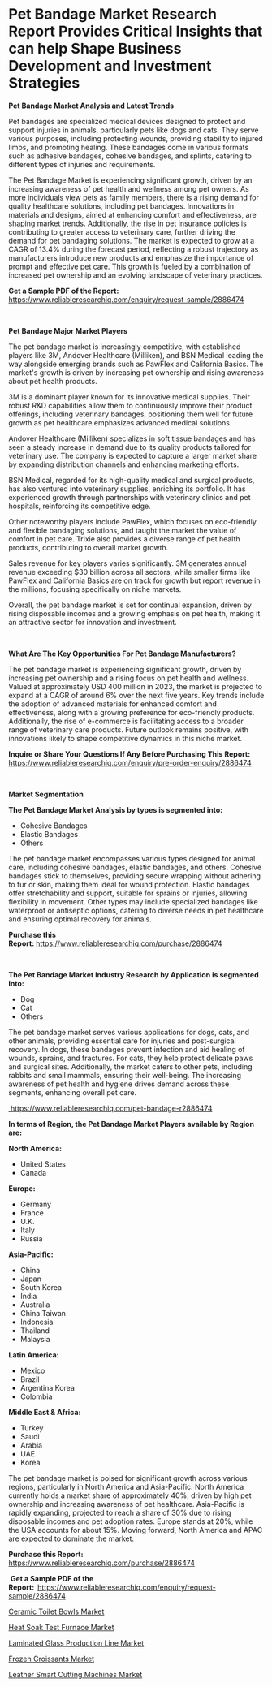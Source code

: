 <p><h1>Pet Bandage Market Research Report Provides Critical Insights that can help Shape Business Development and Investment Strategies</h1></p><p><strong>Pet Bandage Market Analysis and Latest Trends</strong></p>
<p><p>Pet bandages are specialized medical devices designed to protect and support injuries in animals, particularly pets like dogs and cats. They serve various purposes, including protecting wounds, providing stability to injured limbs, and promoting healing. These bandages come in various formats such as adhesive bandages, cohesive bandages, and splints, catering to different types of injuries and requirements.</p><p>The Pet Bandage Market is experiencing significant growth, driven by an increasing awareness of pet health and wellness among pet owners. As more individuals view pets as family members, there is a rising demand for quality healthcare solutions, including pet bandages. Innovations in materials and designs, aimed at enhancing comfort and effectiveness, are shaping market trends. Additionally, the rise in pet insurance policies is contributing to greater access to veterinary care, further driving the demand for pet bandaging solutions. The market is expected to grow at a CAGR of 13.4% during the forecast period, reflecting a robust trajectory as manufacturers introduce new products and emphasize the importance of prompt and effective pet care. This growth is fueled by a combination of increased pet ownership and an evolving landscape of veterinary practices.</p></p>
<p><strong>Get a Sample PDF of the Report:&nbsp;</strong> <a href="https://www.reliableresearchiq.com/enquiry/request-sample/2886474?utm_campaign=1144&utm_medium=2&utm_source=Github&utm_content=ia&utm_term=13032025&utm_id=pet-bandage">https://www.reliableresearchiq.com/enquiry/request-sample/2886474</a></p>
<p>&nbsp;</p>
<p><strong>Pet Bandage Major Market Players</strong></p>
<p><p>The pet bandage market is increasingly competitive, with established players like 3M, Andover Healthcare (Milliken), and BSN Medical leading the way alongside emerging brands such as PawFlex and California Basics. The market's growth is driven by increasing pet ownership and rising awareness about pet health products.</p><p>3M is a dominant player known for its innovative medical supplies. Their robust R&D capabilities allow them to continuously improve their product offerings, including veterinary bandages, positioning them well for future growth as pet healthcare emphasizes advanced medical solutions.</p><p>Andover Healthcare (Milliken) specializes in soft tissue bandages and has seen a steady increase in demand due to its quality products tailored for veterinary use. The company is expected to capture a larger market share by expanding distribution channels and enhancing marketing efforts.</p><p>BSN Medical, regarded for its high-quality medical and surgical products, has also ventured into veterinary supplies, enriching its portfolio. It has experienced growth through partnerships with veterinary clinics and pet hospitals, reinforcing its competitive edge.</p><p>Other noteworthy players include PawFlex, which focuses on eco-friendly and flexible bandaging solutions, and taught the market the value of comfort in pet care. Trixie also provides a diverse range of pet health products, contributing to overall market growth.</p><p>Sales revenue for key players varies significantly. 3M generates annual revenue exceeding $30 billion across all sectors, while smaller firms like PawFlex and California Basics are on track for growth but report revenue in the millions, focusing specifically on niche markets.</p><p>Overall, the pet bandage market is set for continual expansion, driven by rising disposable incomes and a growing emphasis on pet health, making it an attractive sector for innovation and investment.</p></p>
<p>&nbsp;</p>
<p><strong>What Are The Key Opportunities For Pet Bandage Manufacturers?</strong></p>
<p><p>The pet bandage market is experiencing significant growth, driven by increasing pet ownership and a rising focus on pet health and wellness. Valued at approximately USD 400 million in 2023, the market is projected to expand at a CAGR of around 6% over the next five years. Key trends include the adoption of advanced materials for enhanced comfort and effectiveness, along with a growing preference for eco-friendly products. Additionally, the rise of e-commerce is facilitating access to a broader range of veterinary care products. Future outlook remains positive, with innovations likely to shape competitive dynamics in this niche market.</p></p>
<p><strong>Inquire or Share Your Questions If Any Before Purchasing This Report:</strong> <a href="https://www.reliableresearchiq.com/enquiry/pre-order-enquiry/2886474?utm_campaign=1144&utm_medium=2&utm_source=Github&utm_content=ia&utm_term=13032025&utm_id=pet-bandage">https://www.reliableresearchiq.com/enquiry/pre-order-enquiry/2886474</a></p>
<p>&nbsp;</p>
<p><strong>Market Segmentation</strong></p>
<p><strong>The Pet Bandage Market Analysis by types is segmented into:</strong></p>
<p><ul><li>Cohesive Bandages</li><li>Elastic Bandages</li><li>Others</li></ul></p>
<p><p>The pet bandage market encompasses various types designed for animal care, including cohesive bandages, elastic bandages, and others. Cohesive bandages stick to themselves, providing secure wrapping without adhering to fur or skin, making them ideal for wound protection. Elastic bandages offer stretchability and support, suitable for sprains or injuries, allowing flexibility in movement. Other types may include specialized bandages like waterproof or antiseptic options, catering to diverse needs in pet healthcare and ensuring optimal recovery for animals.</p></p>
<p><strong>Purchase this Report:&nbsp;</strong><a href="https://www.reliableresearchiq.com/purchase/2886474?utm_campaign=1144&utm_medium=2&utm_source=Github&utm_content=ia&utm_term=13032025&utm_id=pet-bandage">https://www.reliableresearchiq.com/purchase/2886474</a></p>
<p>&nbsp;</p>
<p><strong>The Pet Bandage Market Industry Research by Application is segmented into:</strong></p>
<p><ul><li>Dog</li><li>Cat</li><li>Others</li></ul></p>
<p><p>The pet bandage market serves various applications for dogs, cats, and other animals, providing essential care for injuries and post-surgical recovery. In dogs, these bandages prevent infection and aid healing of wounds, sprains, and fractures. For cats, they help protect delicate paws and surgical sites. Additionally, the market caters to other pets, including rabbits and small mammals, ensuring their well-being. The increasing awareness of pet health and hygiene drives demand across these segments, enhancing overall pet care.</p></p>
<p><a href="https://www.reliableresearchiq.com/pet-bandage-r2886474?utm_campaign=1144&utm_medium=2&utm_source=Github&utm_content=ia&utm_term=13032025&utm_id=pet-bandage">&nbsp;https://www.reliableresearchiq.com/pet-bandage-r2886474</a></p>
<p><strong>In terms of Region, the Pet Bandage Market Players available by Region are:</strong></p>
<p>
    <p> <strong> North America: </strong>
        <ul>
            <li>United States</li>
            <li>Canada</li>
        </ul>
        </p> 
    <p> <strong> Europe: </strong>
        <ul>
            <li>Germany</li>
            <li>France</li>
            <li>U.K.</li>
            <li>Italy</li>
            <li>Russia</li>
        </ul>
        </p> 
    <p> <strong> Asia-Pacific: </strong>
        <ul>
            <li>China</li>
            <li>Japan</li>
            <li>South Korea</li>
            <li>India</li>
            <li>Australia</li>
            <li>China Taiwan</li>
            <li>Indonesia</li>
            <li>Thailand</li>
            <li>Malaysia</li>
        </ul>
        </p> 
    <p> <strong> Latin America: </strong>
        <ul>
            <li>Mexico</li>
            <li>Brazil</li>
            <li>Argentina Korea</li>
            <li>Colombia</li>
        </ul>
        </p> 
    <p> <strong> Middle East & Africa: </strong>
        <ul>
            <li>Turkey</li>
            <li>Saudi</li>
            <li>Arabia</li>
            <li>UAE</li>
            <li>Korea</li>
        </ul>
    </p>
    </p>
<p><p>The pet bandage market is poised for significant growth across various regions, particularly in North America and Asia-Pacific. North America currently holds a market share of approximately 40%, driven by high pet ownership and increasing awareness of pet healthcare. Asia-Pacific is rapidly expanding, projected to reach a share of 30% due to rising disposable incomes and pet adoption rates. Europe stands at 20%, while the USA accounts for about 15%. Moving forward, North America and APAC are expected to dominate the market.</p></p>
<p><strong>Purchase this Report: </strong><a href="https://www.reliableresearchiq.com/purchase/2886474?utm_campaign=1144&utm_medium=2&utm_source=Github&utm_content=ia&utm_term=13032025&utm_id=pet-bandage">https://www.reliableresearchiq.com/purchase/2886474</a></p>
<p>&nbsp;<strong>Get a Sample PDF of the Report:&nbsp;&nbsp;</strong><a href="https://www.reliableresearchiq.com/enquiry/request-sample/2886474?utm_campaign=1144&utm_medium=2&utm_source=Github&utm_content=ia&utm_term=13032025&utm_id=pet-bandage">https://www.reliableresearchiq.com/enquiry/request-sample/2886474</a></p>
<p><strong></strong></p>
<p><p><a href="https://github.com/maaniwilka9y/Market-Research-Report-List-1/blob/main/ceramic-toilet-bowls-market.md?utm_campaign=1144&utm_medium=2&utm_source=Github&utm_content=ia&utm_term=13032025&utm_id=pet-bandage">Ceramic Toilet Bowls Market</a></p><p><a href="https://github.com/failarustic/Market-Research-Report-List-1/blob/main/heat-soak-test-furnace-market.md?utm_campaign=1144&utm_medium=2&utm_source=Github&utm_content=ia&utm_term=13032025&utm_id=pet-bandage">Heat Soak Test Furnace Market</a></p><p><a href="https://github.com/waldarolka1j/Market-Research-Report-List-1/blob/main/laminated-glass-production-line-market.md?utm_campaign=1144&utm_medium=2&utm_source=Github&utm_content=ia&utm_term=13032025&utm_id=pet-bandage">Laminated Glass Production Line Market</a></p><p><a href="https://github.com/claracpegios/Market-Research-Report-List-1/blob/main/frozen-croissants-market.md?utm_campaign=1144&utm_medium=2&utm_source=Github&utm_content=ia&utm_term=13032025&utm_id=pet-bandage">Frozen Croissants Market</a></p><p><a href="https://github.com/damjiederyd/Market-Research-Report-List-1/blob/main/leather-smart-cutting-machines-market.md?utm_campaign=1144&utm_medium=2&utm_source=Github&utm_content=ia&utm_term=13032025&utm_id=pet-bandage">Leather Smart Cutting Machines Market</a></p></p>
